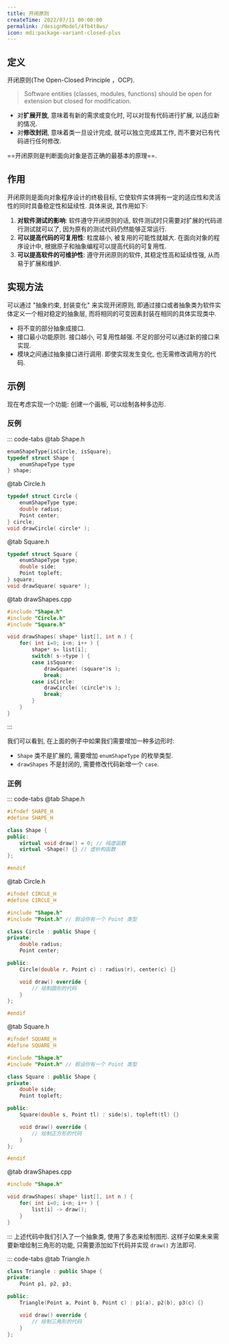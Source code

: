 ```yaml
---
title: 开闭原则
createTime: 2022/07/11 00:00:00
permalink: /designModel/4fb4t8ws/
icon: mdi:package-variant-closed-plus
---
```

## 定义
开闭原则(The Open-Closed Principle ，OCP).

> Software entities (classes, modules, functions) should be open for extension but closed for modification.

- 对**扩展开放**, 意味着有新的需求或变化时, 可以对现有代码进行扩展, 以适应新的情况.
- 对**修改封闭**, 意味着类一旦设计完成, 就可以独立完成其工作, 而不要对已有代码进行任何修改.

==开闭原则是判断面向对象是否正确的最基本的原理==.

## 作用
开闭原则是面向对象程序设计的终极目标, 它使软件实体拥有一定的适应性和灵活性的同时具备稳定性和延续性. 具体来说, 其作用如下:
1. **对软件测试的影响**: 软件遵守开闭原则的话, 软件测试时只需要对扩展的代码进行测试就可以了, 因为原有的测试代码仍然能够正常运行.
2. **可以提高代码的可复用性**: 粒度越小, 被复用的可能性就越大. 在面向对象的程序设计中, 根据原子和抽象编程可以提高代码的可复用性.
3. **可以提高软件的可维护性**: 遵守开闭原则的软件, 其稳定性高和延续性强, 从而易于扩展和维护.

## 实现方法
可以通过 "抽象约束, 封装变化" 来实现开闭原则, 即通过接口或者抽象类为软件实体定义一个相对稳定的抽象层, 而将相同的可变因素封装在相同的具体实现类中.
- 将不变的部分抽象成接口.
- 接口最小功能原则. 接口越小, 可复用性越强. 不足的部分可以通过新的接口来实现.
- 模块之间通过抽象接口进行调用. 即使实现发生变化, 也无需修改调用方的代码.

## 示例
现在考虑实现一个功能: 创建一个画板, 可以绘制各种多边形.

### 反例
::: code-tabs
@tab Shape.h
``` c++
enumShapeType{isCircle, isSquare};
typedef struct Shape {
	enumShapeType type
} shape;

```

@tab Circle.h
``` c++
typedef struct Circle {
	enumShapeType type;
	double radius;
	Point center;
} circle;
void drawCircle( circle* );
```

@tab Square.h
``` c++
typedef struct Square {
	enumShapeType type;
	double side;
	Point topleft;
} square;
void drawSquare( square* );
```

@tab drawShapes.cpp
``` c++
#include "Shape.h"
#include "Circle.h"
#include "Square.h"

void drawShapes( shape* list[], int n ) {
	for( int i=0; i<n; i++ ) {
		shape* s= list[i];
		switch( s->type ) {
		case isSquare:
			drawSquare( (square*)s );
			break;
		case isCircle:
			drawCircle( (circle*)s );
			break;
		}
	}
}
```
:::

我们可以看到, 在上面的例子中如果我们需要增加一种多边形时:
- `Shape` 类不是扩展的, 需要增加 `enumShapeType` 的枚举类型.
- `drawShapes` 不是封闭的, 需要修改代码新增一个 `case`.

### 正例
::: code-tabs
@tab Shape.h
``` c++
#ifndef SHAPE_H
#define SHAPE_H

class Shape {
public:
    virtual void draw() = 0; // 纯虚函数
    virtual ~Shape() {} // 虚析构函数
};

#endif
```

@tab Circle.h
``` c++
#ifndef CIRCLE_H
#define CIRCLE_H

#include "Shape.h"
#include "Point.h" // 假设你有一个 Point 类型

class Circle : public Shape {
private:
    double radius;
    Point center;

public:
    Circle(double r, Point c) : radius(r), center(c) {}

    void draw() override {
        // 绘制圆形的代码
    }
};

#endif
```

@tab Square.h
``` c++
#ifndef SQUARE_H
#define SQUARE_H

#include "Shape.h"
#include "Point.h" // 假设你有一个 Point 类型

class Square : public Shape {
private:
    double side;
    Point topleft;

public:
    Square(double s, Point tl) : side(s), topleft(tl) {}

    void draw() override {
        // 绘制正方形的代码
    }
};

#endif
```

@tab drawShapes.cpp
``` c++
#include "Shape.h"

void drawShapes( shape* list[], int n ) {
	for( int i=0; i<n; i++ ) {
		list[i] -> draw();
	}
}
```
:::
上述代码中我们引入了一个抽象类, 使用了多态来绘制图形. 这样子如果未来需要新增绘制三角形的功能, 只需要添加如下代码并实现 `draw()` 方法即可.

::: code-tabs
@tab Triangle.h
``` c++
class Triangle : public Shape {
private:
    Point p1, p2, p3;

public:
    Triangle(Point a, Point b, Point c) : p1(a), p2(b), p3(c) {}

    void draw() override {
        // 绘制三角形的代码
    }
};
```
